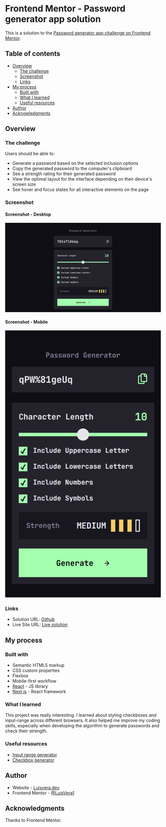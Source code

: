 # Frontend Mentor - Password generator app solution

This is a solution to the
[Password generator app challenge on Frontend Mentor](https://www.frontendmentor.io/challenges/password-generator-app-Mr8CLycqjh).

## Table of contents

- [Overview](#overview)
  - [The challenge](#the-challenge)
  - [Screenshot](#screenshot)
  - [Links](#links)
- [My process](#my-process)
  - [Built with](#built-with)
  - [What I learned](#what-i-learned)
  - [Useful resources](#useful-resources)
- [Author](#author)
- [Acknowledgments](#acknowledgments)

## Overview

### The challenge

Users should be able to:

- Generate a password based on the selected inclusion options
- Copy the generated password to the computer's clipboard
- See a strength rating for their generated password
- View the optimal layout for the interface depending on their device's screen
  size
- See hover and focus states for all interactive elements on the page

### Screenshot

#### Screenshot - Desktop

![desktop](../../../public/password-generator/desktop.png)

#### Screenshot - Mobile

![desktop](../../../public/password-generator/mobile.png)

### Links

- Solution URL: [Github](https://github.com/LuisVera1/frontendMentor-Projects/tree/main/src/app/password-generator)
- Live Site URL: [Live solution](https://frontend-mentor-projects-five.vercel.app/password-generator)

## My process

### Built with

- Semantic HTML5 markup
- CSS custom properties
- Flexbox
- Mobile-first workflow
- [React](https://reactjs.org/) - JS library
- [Next.js](https://nextjs.org/) - React framework

### What I learned

This project was really interesting. I learned about styling checkboxes and
input-range across different browsers. It also helped me improve my coding
skills, especially when developing the algorithm to generate passwords and check
their strength.

### Useful resources

- [Input range generator](https://range-input-css.netlify.app/)
- [Checkbox generator](https://doodlenerd.com/html-control/css-checkbox-generator)

## Author

- Website - [Luisvera.dev](https://www.luisvera.dev)
- Frontend Mentor -
  [@LuisVera1](https://www.frontendmentor.io/profile/LuisVera1)

## Acknowledgments

Thanks to Frontend Mentor.
